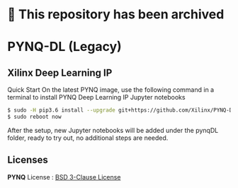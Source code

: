 # 🚫 This repository has been archived
# PYNQ-DL (Legacy)
## Xilinx Deep Learning IP

Quick Start
On the latest PYNQ image, use the following command in a terminal to install PYNQ Deep Learning IP Jupyter notebooks
```bash
$ sudo -H pip3.6 install --upgrade git+https://github.com/Xilinx/PYNQ-DL.git
$ sudo reboot now
```
After the setup, new Jupyter notebooks will be added under the pynqDL folder, ready to try out, no additional steps are needed.



## Licenses

**PYNQ** License : [BSD 3-Clause License](https://github.com/Xilinx/PYNQ/blob/master/LICENSE)
